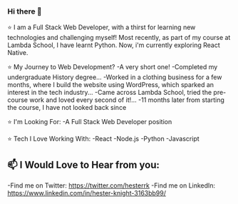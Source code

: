 ### Hi there 👋



⭐ I am a Full Stack Web Developer, with a thirst for learning new technologies and challenging myself!
Most recently, as part of my course at Lambda School, I have learnt Python. Now, i'm currently exploring React Native. 

⭐ My Journey to Web Development?
-A very short one!
-Completed my undergraduate History degree...
-Worked in a clothing business for a few months, where I build the website using WordPress, which sparked an interest in the tech industry...
-Came across Lambda School, tried the pre-course work and loved every second of it!...
-11 months later from starting the course, I have not looked back since


⭐ I'm Looking For:
-A Full Stack Web Developer position

⭐ Tech I Love Working With:
-React
-Node.js
-Python
-Javascript


## 📫 I Would Love to Hear from you: 
-Find me on Twitter: https://twitter.com/hesterrk
-Find me on LinkedIn: https://www.linkedin.com/in/hester-knight-3163bb99/





